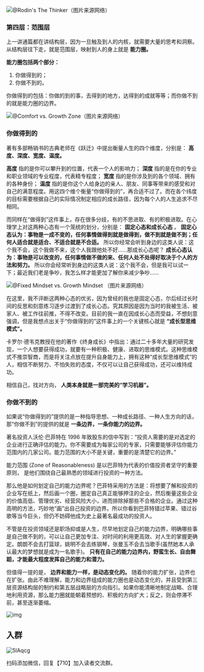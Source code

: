 ![@Rodin's The
Thinker（图片来源网络）](https://images.gitbook.cn/2019-12-30-%40Rodin-s%20The%20Thinker%EF%BC%88%E5%9B%BE%E7%89%87%E6%9D%A5%E6%BA%90%E7%BD%91%E7%BB%9C%EF%BC%89.png)

### 第四层：范围层

上一讲通篇都在讲结构层，因为一旦触及到人的内核，就需要大量的思考和洞察。从结构层往下走，就是范围层，映射到人的身上就是 **能力圈。**

**能力圈包括两个部分：**

  1. 你做得到的；
  2. 你做不到的。

你做得到的包括：你做的到的事，去得到的地方，达得到的成就等等；而你做不到的就是能力圈的边界。

![@Comfort vs. Growth
Zone（图片来源网络）](https://images.gitbook.cn/2019-12-30-%40Comfort%20vs.%20Growth%20Zone%EF%BC%88%E5%9B%BE%E7%89%87%E6%9D%A5%E6%BA%90%E7%BD%91%E7%BB%9C%EF%BC%89.jpg)

### 你做得到的

著有多部畅销书的古典老师在《跃迁》中提出衡量人生的四个维度，分别是： **高度、深度、宽度、温度。**

**高度** 指的是你可以攀升到的位置，代表一个人的影响力； **深度** 指的是在你的专业和职业领域的专业程度，代表精专程度； **宽度**
指的是你涉及到的各个领域、拥有的各种身份； **温度**
指的是你这个人给身边的亲人、朋友、同事等带来的感受和对自己的满意程度。用这四个维个衡量“你做得到的”，再合适不过了。而在各个纬度的目标需要根据自己的实际情况制定相应的成长路径，因为每个人的人生追求不尽相同。

而同样在“做得到”这件事上，存在很多分歧，有的不思进取、有的积极进取。在心理学上对这两种心态有一个笼统的划分，分别是： **固定心态和成长心态** 。
**固定心态认为：事物是一成不变的，任何事情做得到就是做得到，做不到就是做不到；任何人适合就是适合、不适合就是不合适。**
所以你经常会听到身边的这类人说：这个我不会，这个我做不来，这个人我跟他处不好……那成长心态呢？
**成长心态认为：事物是可以改变的，任何事情做不做的来、任何人处不处得好取决于个人的方法和努力。**
所以你会经常听到身边的这类人说：这个我不会，但是我可以试一下；最近我们老是争吵，我怎么样才能更加了解你来减少争吵……

![@Fixed Mindset vs. Growth Mindset
（图片来源网络）](https://images.gitbook.cn/2019-12-30-%40Fixed%20Mindset%20vs.%20Growth%20Mindset%20%EF%BC%88%E5%9B%BE%E7%89%87%E6%9D%A5%E6%BA%90%E7%BD%91%E7%BB%9C%EF%BC%89.jpg)

在这里，我不评断这两种心态的优劣，因为曾经的我也是固定心态，尔后经过长时间的反思和刻意练习逐步过渡到了成长心态。究其原因是因为当时的我被生活、被家人、被工作往前推，不得不改变。目前的我一直在因成长心态而受益，不想刻意强调，但是我想点出关于“你做得到的”这件事上的一个关键核心就是
**“成长型思维模式”。**

卡罗尔·德韦克教授在他的著作《终身成长》中指出：通过二十多年大量的研究发现，一个人想要获得成功，就要有一种积极、健康、进取的思维模式。这种思维模式不推崇智商，而是将关注点放在提升自身能力上，拥有这种“成长型思维模式”的人，相信不断努力、不怕失败的态度，不仅可以让自己获得成功，还可以维持成功。

相信自己，找对方向， **人类本身就是一部完美的“学习机器”。**

### 你做不到的

如果说“你做得到的”提供的是一种指导思想、一种成长路径、一种人生方向的话，那“你做不到”的提供的就是 **一条边界，一条你能力的边界。**

著名投资人沃伦·巴菲特在 1996
年致股东的信中写到：“投资人需要的是对选定的企业进行正确评估的能力。你不需要成为每家公司的专家，只需要能够评估你能力范围内的几家公司。能力范围的大小不是关键，重要的是清楚它的边界。”

能力范围 (Zone of Reasonableness) 是以巴菲特为代表的价值投资者坚守的重要原则， 是他们围绕自己最熟悉的领域进行投资的一种方法。

那么他是如何划定自己的能力边界呢？巴菲特采用的方法是：将想要了解和投资的企业写在纸上，然后画一个圈，圈定自己真正能够押注的企业，然后衡量这些企业的价值高低、管理优劣、经营风险大小，进而排除掉那些不合格的企业。通过这种高明的方法，巧妙地“画”出自己投资的边界。所以你看到巴菲特错过苹果、错过谷歌等当今巨头，但仍不妨碍他成为史上最著名最成功的投资人。

不管是在投资领域还是职场抑或是人生，尽早地划定自己的能力边界，明确哪些事是自己做不到的，可以让自己更加专注、对时间的利用更高效、对人生的掌握更确定。朗朗不会去打篮球，姚明不会去练钢琴，张曼玉不会去当歌手(虽然她本人承认最大的梦想就是成为一名歌手)。
**只有在自己的能力边界内，野蛮生长、自由舞蹈，才能最大程度发挥自己的能力和潜力。**

但值得一提的是， **边界和能力一样，是动态变化的。**
随着你的能力扩张，边界也在扩张。由此不难理解，能力和边界组成的能力圈也是动态变化的，并且受到第三层资源结构层的制约和第五层战略层的方向指引。如果你能清晰地制定战略、合理地利用资源，那么能力圈就能朝着预想的、积极的方向扩大；反之，则会停滞不前，甚至逐渐萎缩。

![img](https://images.gitbook.cn/2019-12-30-%40You%20can%20do%20it.jpg)

## 入群

![5lAqcg](https://images.gitbook.cn/5lAqcg.jpg)

扫码添加微信，回复【710】加入读者交流群。

